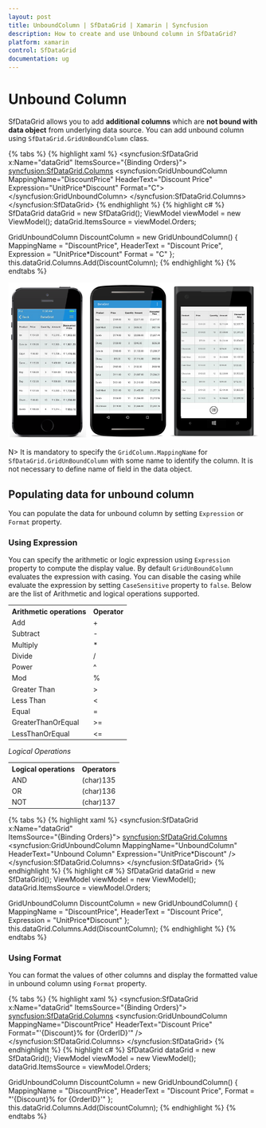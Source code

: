 ```yaml
---
layout: post
title: UnboundColumn | SfDataGrid | Xamarin | Syncfusion
description: How to create and use Unbound column in SfDataGrid?
platform: xamarin
control: SfDataGrid
documentation: ug
---
```


# Unbound Column

SfDataGrid allows you to add **additional columns** which are **not bound with data object** from underlying data source. You can add unbound column using `SfDataGrid.GridUnBoundColumn` class.

{% tabs %}
{% highlight xaml %}
<syncfusion:SfDataGrid x:Name="dataGrid" 
                       ItemsSource="{Binding Orders}">
    <syncfusion:SfDataGrid.Columns>
        <syncfusion:GridUnboundColumn MappingName="DiscountPrice"
                                      HeaderText="Discount Price"
                                      Expression="UnitPrice*Discount"
                                      Format="C">
        </syncfusion:GridUnboundColumn>
    </syncfusion:SfDataGrid.Columns>
</syncfusion:SfDataGrid>
{% endhighlight %}
{% highlight c# %}
SfDataGrid dataGrid = new SfDataGrid();
ViewModel viewModel = new ViewModel();
dataGrid.ItemsSource = viewModel.Orders;

GridUnboundColumn DiscountColumn = new GridUnboundColumn()
{
    MappingName = "DiscountPrice",
    HeaderText = "Discount Price",
    Expression = "UnitPrice*Discount"
    Format = "C"
};
this.dataGrid.Columns.Add(DiscountColumn);
{% endhighlight %}
{% endtabs %}

![](SfDataGrid_images/UnboundColumn.png)

N> It is mandatory to specify the `GridColumn.MappingName` for `SfDataGrid.GridUnBoundColumn` with some name to identify the column. It is not necessary to define name of field in the data object.

## Populating data for unbound column

You can populate the data for unbound column by setting `Expression` or `Format` property.

### Using Expression

You can specify the arithmetic or logic expression using `Expression` property to compute the display value. By default `GridUnBoundColumn` evaluates the expression with casing. You can disable the casing while evaluate the expression by setting `CaseSensitive` property to `false`.
Below are the list of Arithmetic and logical operations supported.

<table>
<tr>
<th>
Arithmetic operations
</th>
<th>
Operator
</th>
</tr>
<tr>
<td>
Add
</td>
<td>
+
</td>
</tr>
<tr>
<td>
Subtract
</td>
<td>
-
</td>
</tr>
<tr>
<td>
Multiply
</td>
<td>
*
</td>
</tr>
<tr>
<td>
Divide
</td>
<td>
/
</td>
</tr>
<tr>
<td>
Power
</td>
<td>
^
</td>
</tr>
<tr>
<td>
Mod
</td>
<td>
%
</td>
</tr>
<tr>
<td>
Greater Than
</td>
<td>
>
</td>
</tr>
<tr>
<td>
Less Than
</td>
<td>
<
</td>
</tr>
<tr>
<td>
Equal
</td>
<td>
=
</td>
</tr>
<tr>
<td>
GreaterThanOrEqual
</td>
<td>
>=
</td>
</tr>
<tr>
<td>
LessThanOrEqual
</td>
<td>
<=
</td>
</tr>
</table>

*Logical Operations*

<table>
<tr>
<th>
Logical operations
</th>
<th>
Operators
</th>
</tr>
<tr>
<td>
AND
</td>
<td>
(char)135
</td>
</tr>
<tr>
<td>
OR
</td>
<td>
(char)136
</td>
</tr>
<tr>
<td>
NOT
</td>
<td>
(char)137
</td>
</tr>
</table>

{% tabs %}
{% highlight xaml %}
<syncfusion:SfDataGrid x:Name="dataGrid"                                                                       
                       ItemsSource="{Binding Orders}">
    <syncfusion:SfDataGrid.Columns>
        <syncfusion:GridUnboundColumn MappingName="UnboundColumn"
                                      HeaderText="Unbound Column"
                                      Expression="UnitPrice*Discount" />
    </syncfusion:SfDataGrid.Columns>
</syncfusion:SfDataGrid>
{% endhighlight %}
{% highlight c# %}
SfDataGrid dataGrid = new SfDataGrid();
ViewModel viewModel = new ViewModel();
dataGrid.ItemsSource = viewModel.Orders;

GridUnboundColumn DiscountColumn = new GridUnboundColumn()
{
    MappingName = "DiscountPrice",
    HeaderText = "Discount Price",
    Expression = "UnitPrice*Discount"
};
this.dataGrid.Columns.Add(DiscountColumn);
{% endhighlight %}
{% endtabs %}

### Using Format

You can format the values of other columns and display the formatted value in unbound column using `Format` property.

{% tabs %}
{% highlight xaml %}
<syncfusion:SfDataGrid x:Name="dataGrid"
                       ItemsSource="{Binding Orders}">
    <syncfusion:SfDataGrid.Columns>
        <syncfusion:GridUnboundColumn MappingName="DiscountPrice"
                                      HeaderText="Discount Price"
                                      Format="'{Discount}% for {OrderID}'" />
    </syncfusion:SfDataGrid.Columns>
</syncfusion:SfDataGrid>
{% endhighlight %}
{% highlight c# %}
SfDataGrid dataGrid = new SfDataGrid();
ViewModel viewModel = new ViewModel();
dataGrid.ItemsSource = viewModel.Orders;

GridUnboundColumn DiscountColumn = new GridUnboundColumn()
{
    MappingName = "DiscountPrice",
    HeaderText = "Discount Price",
    Format = "'{Discount}% for {OrderID}'"
};
this.dataGrid.Columns.Add(DiscountColumn);
{% endhighlight %}
{% endtabs %}